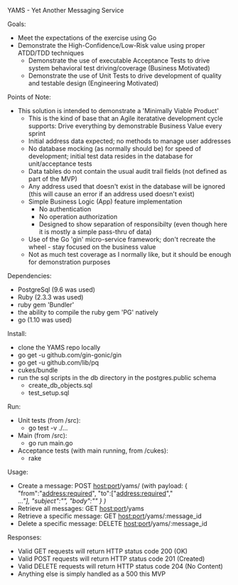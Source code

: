 YAMS - Yet Another Messaging Service

Goals:
 - Meet the expectations of the exercise using Go
 - Demonstrate the High-Confidence/Low-Risk value using proper ATDD/TDD techniques 
    - Demonstrate the use of executable Acceptance Tests to drive system behavioral test driving/coverage (Business Motivated)
    - Demonstrate the use of Unit Tests to drive development of quality and testable design (Engineering Motivated)


Points of Note:
 - This solution is intended to demonstrate a 'Minimally Viable Product'
    - This is the kind of base that an Agile iteratative development cycle supports: Drive everything by demonstrable Business Value every sprint
    - Initial address data expected; no methods to manage user addresses
    - No database mocking (as normally should be) for speed of development; initial test data resides in the database for unit/acceptance tests
    - Data tables do not contain the usual audit trail fields (not defined as part of the MVP)
    - Any address used that doesn't exist in the database will be ignored (this will cause an error if an address used doesn't exist)
    - Simple Business Logic (App) feature implementation
        - No authentication
        - No operation authorization
        - Designed to show separation of responsibilty (even though here it is mostly a simple pass-thru of data)
    - Use of the Go 'gin' micro-service framework; don't recreate the wheel - stay focused on the business value
    - Not as much test coverage as I normally like, but it should be enough for demonstration purposes


Dependencies:
 - PostgreSql (9.6 was used)
 - Ruby (2.3.3 was used)
 - ruby gem 'Bundler'
 - the ability to compile the ruby gem 'PG' natively
 - go (1.10 was used)
 

Install: 
 - clone the YAMS repo locally
 - go get -u github.com/gin-gonic/gin
 - go get -u github.com/lib/pq
 - cukes/bundle
 - run the sql scripts in the db directory in the postgres.public schema
    - create_db_objects.sql
    - test_setup.sql

Run:
 - Unit tests (from /src):                              
    - go test -v ./...
 - Main (from /src): 
    - go run main.go
 - Acceptance tests (with main running, from /cukes):
    - rake

Usage:
 - Create a message: POST <host:port>/yams/ (with payload: 
        {
            "from":"<address:required>", 
            "to":["<address:required>","<address>..."], 
            "subject":"<subject>",
            "body":"<body>"
        }
   )
 - Retrieve all messages: GET <host:port>/yams
 - Retrieve a specific message: GET <host:port>/yams/:message_id
 - Delete a specific message: DELETE <host:port>/yams/:message_id


Responses:
 - Valid GET requests will return HTTP status code 200 (OK)
 - Valid POST requests will return HTTP status code 201 (Created)
 - Valid DELETE requests will return HTTP status code 204 (No Content)
 - Anything else is simply handled as a 500 this MVP